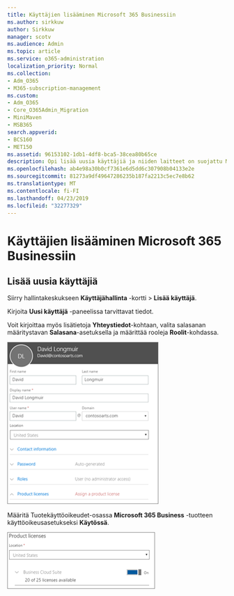 ```yaml
---
title: Käyttäjien lisääminen Microsoft 365 Businessiin
ms.author: sirkkuw
author: Sirkkuw
manager: scotv
ms.audience: Admin
ms.topic: article
ms.service: o365-administration
localization_priority: Normal
ms.collection:
- Adm_O365
- M365-subscription-management
ms.custom:
- Adm_O365
- Core_O365Admin_Migration
- MiniMaven
- MSB365
search.appverid:
- BCS160
- MET150
ms.assetid: 96153102-1db1-4df8-bca5-38cea80b65ce
description: Opi lisää uusia käyttäjiä ja niiden laitteet on suojattu Microsoft 365 liiketoiminta-roolien määrittäminen.
ms.openlocfilehash: ab4e98a30b0cf7361e6d5dd6c307908b04133e2e
ms.sourcegitcommit: 81273a9df49647286235b187fa2213c5ec7e8b62
ms.translationtype: MT
ms.contentlocale: fi-FI
ms.lasthandoff: 04/23/2019
ms.locfileid: "32277329"
---
```

# <a name="add-additional-users-to-microsoft-365-business"></a>Käyttäjien lisääminen Microsoft 365 Businessiin

## <a name="add-new-users"></a>Lisää uusia käyttäjiä

Siirry hallintakeskukseen **Käyttäjähallinta** -kortti \> **Lisää käyttäjä**.
  
Kirjoita **Uusi käyttäjä** -paneelissa tarvittavat tiedot. 
  
Voit kirjoittaa myös lisätietoja **Yhteystiedot**-kohtaan, valita salasanan määritystavan **Salasana**-asetuksella ja määrittää rooleja **Roolit**-kohdassa.
  
![Enter user information in the New user card](media/f04d39ca-48be-4868-8330-8552a4754c8b.png)
  
Määritä Tuotekäyttöoikeudet-osassa **Microsoft 365 Business** -tuotteen käyttöoikeusasetukseksi **Käytössä**.
  
![Set the license setting to On position](media/7404f7f7-93bc-44a3-9ffb-4208b5b17402.png)
  

  

